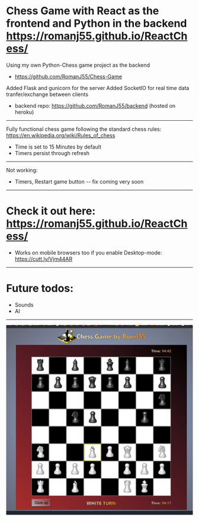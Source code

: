 # Chess Game with React as the frontend and Python in the backend https://romanj55.github.io/ReactChess/

Using my own Python-Chess game project as the backend

- https://github.com/RomanJ55/Chess-Game

Added Flask and gunicorn for the server
Added SocketIO for real time data tranfer/exchange between clients

- backend repo: https://github.com/RomanJ55/backend (hosted on heroku)

---

Fully functional chess game following the standard chess rules: https://en.wikipedia.org/wiki/Rules_of_chess

- Time is set to 15 Minutes by default
- Timers persist through refresh

---

Not working:

- Timers, Restart game button -- fix coming very soon

---

# Check it out here: https://romanj55.github.io/ReactChess/

- Works on mobile browsers too if you enable Desktop-mode:
  https://cutt.ly/Vjm44AR

---

# Future todos:

- Sounds
- AI

---

![Start_screen](assets/001.jpg "Start_screen")
